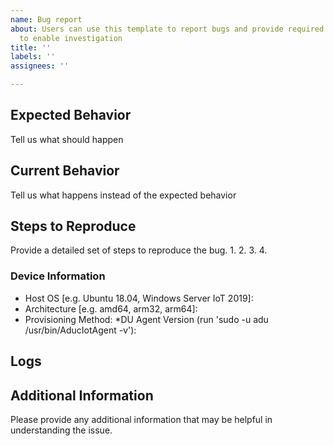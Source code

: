 ```yaml
---
name: Bug report
about: Users can use this template to report bugs and provide required information
  to enable investigation
title: ''
labels: ''
assignees: ''

---
```


<!--
Hi there! Thank you for discovering and submitting an issue!

A potentially helpful troubleshooting guide may be found at our [Common issues and resolutions](https://learn.microsoft.com/en-us/azure/iot-hub-device-update/troubleshoot-device-update) page.
Note: please use your Azure subscription if you need to share any information from your Azure subscription such as connection strings, service names (IoTHub, Provisioning), etc.

Need Support?
* Have a feature request? Please post it on [Ideas](https://github.com/Azure/iot-hub-device-update/discussions/categories/ideas) to help us prioritize.
* Have a technical question? Ask on [Q & A](https://github.com/Azure/iot-hub-device-update/discussions/categories/q-a) 
* Need support? Azure customers with support plans have access to priority technical support directly from the Azure Portal. Support plan details are at: https://azure.microsoft.com/en-us/support/plans/

Provide a general summary of the issue in the Title above
-->
## Expected Behavior
Tell us what should happen

## Current Behavior
Tell us what happens instead of the expected behavior

## Steps to Reproduce
Provide a detailed set of steps to reproduce the bug.
1.
2.
3.
4.

### Device Information
* Host OS [e.g. Ubuntu 18.04, Windows Server IoT 2019]: 
* Architecture [e.g. amd64, arm32, arm64]: 
* Provisioning Method:
*DU Agent Version (run 'sudo -u adu /usr/bin/AducIotAgent -v'):

## Logs
<!--
Please share as many logs as possible. This will help debugging
Follow [Create a log collection operation](https://learn.microsoft.com/en-us/azure/iot-hub-device-update/device-update-log-collection?tabs=portal) to help extract useful information.
Don't forget to remove any connection string information!
-->


## Additional Information
Please provide any additional information that may be helpful in understanding the issue.
